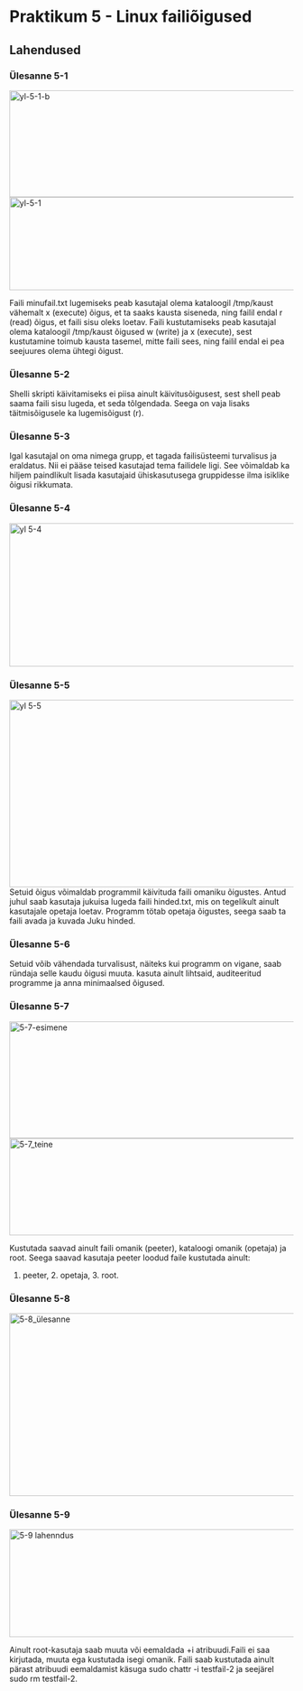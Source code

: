 # Praktikum 5 - Linux failiõigused #


## Lahendused ##
### Ülesanne 5-1 ###
<img width="804" height="189" alt="yl-5-1-b" src="https://github.com/user-attachments/assets/c098973a-cc75-44f8-857e-343b04f26562" />

<img width="591" height="165" alt="yl-5-1" src="https://github.com/user-attachments/assets/0d9d828b-590f-400f-96f1-e78c0bb507db" />

Faili minufail.txt lugemiseks peab kasutajal olema kataloogil /tmp/kaust vähemalt x (execute) õigus, et ta saaks kausta siseneda, ning failil endal r (read) õigus, et faili sisu oleks loetav. Faili kustutamiseks peab kasutajal olema kataloogil /tmp/kaust õigused w (write) ja x (execute), sest kustutamine toimub kausta tasemel, mitte faili sees, ning failil endal ei pea seejuures olema ühtegi õigust.

### Ülesanne 5-2 ###

Shelli skripti käivitamiseks ei piisa ainult käivitusõigusest, sest shell peab saama faili sisu lugeda, et seda tõlgendada.
Seega on vaja lisaks täitmisõigusele ka lugemisõigust (r).

### Ülesanne 5-3 ### 

Igal kasutajal on oma nimega grupp, et tagada failisüsteemi turvalisus ja eraldatus. Nii ei pääse teised kasutajad tema failidele ligi.
See võimaldab ka hiljem paindlikult lisada kasutajaid ühiskasutusega gruppidesse ilma isiklike õigusi rikkumata.

### Ülesanne 5-4 ### 

<img width="1012" height="254" alt="yl 5-4" src="https://github.com/user-attachments/assets/cdf43445-e89f-44d6-838a-557e08d4dcc0" />

### Ülesanne 5-5 ###

<img width="919" height="332" alt="yl 5-5" src="https://github.com/user-attachments/assets/5c9c3b9d-e695-4a2d-bb93-591e14bdfd4e" />
Setuid õigus võimaldab programmil käivituda faili omaniku õigustes. Antud juhul saab kasutaja jukuisa lugeda faili hinded.txt, mis on tegelikult ainult kasutajale opetaja loetav. Programm tötab opetaja õigustes, seega saab ta faili avada ja kuvada Juku hinded.

### Ülesanne 5-6 ###

Setuid võib vähendada turvalisust, näiteks kui programm on vigane, saab ründaja selle kaudu õigusi muuta. kasuta ainult lihtsaid, auditeeritud programme ja anna minimaalsed õigused.

### Ülesanne 5-7 ###

<img width="770" height="207" alt="5-7-esimene" src="https://github.com/user-attachments/assets/4b116df3-9ab6-4564-b867-914641ada0a3" />
<img width="938" height="172" alt="5-7_teine" src="https://github.com/user-attachments/assets/17ab82f2-8897-4014-bca5-17af27418492" />

Kustutada saavad ainult faili omanik (peeter), kataloogi omanik (opetaja) ja root. Seega saavad kasutaja peeter loodud faile kustutada ainult:
1. peeter, 2. opetaja, 3. root.

### Ülesanne 5-8 ###

<img width="824" height="324" alt="5-8_ülesanne" src="https://github.com/user-attachments/assets/f4a502f5-7665-4fb8-aa2b-4076bec6c1fa" />

### Ülesanne 5-9 ### 

<img width="689" height="191" alt="5-9 lahenndus" src="https://github.com/user-attachments/assets/8fc7cd7f-d3fc-431f-bb3d-5cae86caf3ce" />

Ainult root-kasutaja saab muuta või eemaldada +i atribuudi.Faili ei saa kirjutada, muuta ega kustutada isegi omanik.
Faili saab kustutada ainult pärast atribuudi eemaldamist käsuga sudo chattr -i testfail-2 ja seejärel sudo rm testfail-2.
